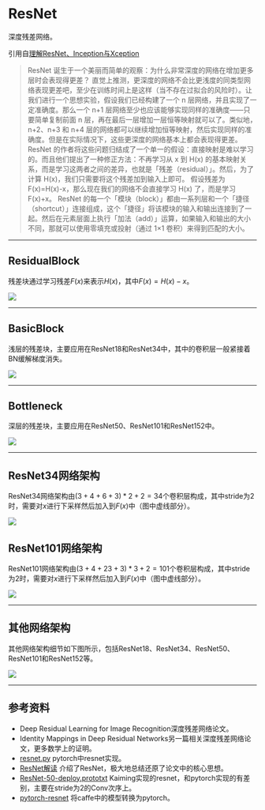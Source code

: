 # ResNet

深度残差网络。

引用自[理解ResNet、Inception与Xception](https://bacterous.github.io/2017/12/18/%E7%90%86%E8%A7%A3ResNet%E3%80%81Inception%E4%B8%8EXception/#%E6%9C%AA%E6%9D%A5%E5%8F%91%E5%B1%95)
> ResNet 诞生于一个美丽而简单的观察：为什么非常深度的网络在增加更多层时会表现得更差？
> 直觉上推测，更深度的网络不会比更浅度的同类型网络表现更差吧，至少在训练时间上是这样（当不存在过拟合的风险时）。让我们进行一个思想实验，假设我们已经构建了一个 n 层网络，并且实现了一定准确度。那么一个 n+1 层网络至少也应该能够实现同样的准确度——只要简单复制前面 n 层，再在最后一层增加一层恒等映射就可以了。类似地，n+2、n+3 和 n+4 层的网络都可以继续增加恒等映射，然后实现同样的准确度。但是在实际情况下，这些更深度的网络基本上都会表现得更差。
> ResNet 的作者将这些问题归结成了一个单一的假设：直接映射是难以学习的。而且他们提出了一种修正方法：不再学习从 x 到 H(x) 的基本映射关系，而是学习这两者之间的差异，也就是「残差（residual）」。然后，为了计算 H(x)，我们只需要将这个残差加到输入上即可。
> 假设残差为 F(x)=H(x)-x，那么现在我们的网络不会直接学习 H(x) 了，而是学习 F(x)+x。
> ResNet 的每一个「模块（block）」都由一系列层和一个「捷径（shortcut）」连接组成，这个「捷径」将该模块的输入和输出连接到了一起。然后在元素层面上执行「加法（add）」运算，如果输入和输出的大小不同，那就可以使用零填充或投射（通过 1×1 卷积）来得到匹配的大小。


---
## ResidualBlock
残差块通过学习残差$F(x)$来表示$H(x)$，其中$F(x)=H(x)-x$。

![](http://chenguanfuqq.gitee.io/tuquan2/img_2018_5/resnet_residualblock.png)


---
## BasicBlock
浅层的残差块，主要应用在ResNet18和ResNet34中，其中的卷积层一般紧接着BN缓解梯度消失。

![](http://chenguanfuqq.gitee.io/tuquan2/img_2018_5/resnet_basicblock.png)

---
## Bottleneck
深层的残差块，主要应用在ResNet50、ResNet101和ResNet152中。

![](http://chenguanfuqq.gitee.io/tuquan2/img_2018_5/resnet_bottleneck.png)


---
## ResNet34网络架构

ResNet34网络架构由$(3+4+6+3)*2+2=34$个卷积层构成，其中stride为2时，需要对$x$进行下采样然后加入到$F(x)$中（图中虚线部分）。

![](http://chenguanfuqq.gitee.io/tuquan2/img_2018_5/resnet34_arch.png)

## ResNet101网络架构

ResNet101网络架构由$(3+4+23+3)*3+2=101$个卷积层构成，其中stride为2时，需要对$x$进行下采样然后加入到$F(x)$中（图中虚线部分）。

![](http://chenguanfuqq.gitee.io/tuquan2/img_2018_5/resnet101_arch.png)

---
## 其他网络架构

其他网络架构细节如下图所示，包括ResNet18、ResNet34、ResNet50、ResNet101和ResNet152等。

![](http://chenguanfuqq.gitee.io/tuquan2/img_2018_5/resnet_arch_list.png)

---
## 参考资料

- Deep Residual Learning for Image Recognition深度残差网络论文。
- Identity Mappings in Deep Residual Networks另一篇相关深度残差网络论文，更多数学上的证明。
- [resnet.py](https://github.com/pytorch/vision/blob/master/torchvision/models/resnet.py) pytorch中resnet实现。
- [ResNet解读](https://satisfie.github.io/2016/09/15/ResNet%E8%A7%A3%E8%AF%BB/) 介绍了ResNet，极大地总结还原了论文中的核心思想。
- [ResNet-50-deploy.prototxt](https://github.com/KaimingHe/deep-residual-networks/blob/master/prototxt/ResNet-50-deploy.prototxt) Kaiming实现的resnet，和pytorch实现的有差别，主要在stride为2的Conv次序上。
- [pytorch-resnet](https://github.com/ruotianluo/pytorch-resnet) 将caffe中的模型转换为pytorch。
